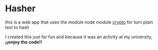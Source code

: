 # Hasher

this is a web app that uses the module node module [crypto](https://nodejs.org/dist/latest-v18.x/docs/api/crypto.html) for turn plain text to hash

I created this just for fun and because it was an activity at my university, __¡¡enjoy the code!!__
